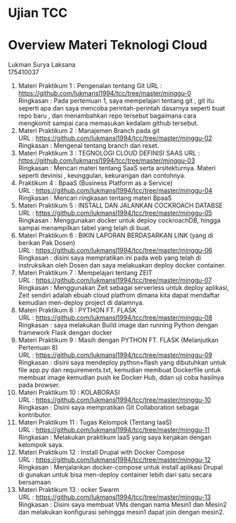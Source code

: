 # Ujian TCC  
# Overview Materi Teknologi Cloud
Lukman Surya Laksana  
175410037 

1. Materi Praktikum 1 : Pengenalan tentang Git 
URL : https://github.com/lukmansl1994/tcc/tree/master/minggu-0  
Ringkasan : Pada pertemuan 1, saya mempelajari tentang git , git itu seperti apa dan saya mencoba perintah-perintah dasarnya seperti buat repo baru , dan menambahkan repo tersebut bagaimana cara mengkomit sampai cara memasukan kedalam github tersebut.  
2. Materi Praktikum 2 : Manajemen Branch pada git   
URL : https://github.com/lukmansl1994/tcc/tree/master/minggu-02  
Ringkasan : Mengenal tentang branch dan reset.  
3. Materi Praktikum 3 : TEGNOLOGI CLOUD DEFINISI SAAS
URL : https://github.com/lukmansl1994/tcc/tree/master/minggu-03  
Ringkasan : Mencari materi tentang SaaS serta arsitekturnya.
Materi seperti devinisi , keunggulan, kekurangan dan contohnya.  
4. Praktikum 4 : BpaaS (Business Platform as a Service)  
URL : https://github.com/lukmansl1994/tcc/tree/master/minggu-04   
Ringkasan : Mencari ringkasan tentang materi BpaaS
5. Materi Praktikum 5 : INSTALL DAN JALANKAN COCKROACH DATABSE
URL : https://github.com/lukmansl1994/tcc/tree/master/minggu-05  
Ringkasan : Menggunakan docker untuk deploy cockroachDB, hingga sampai menampilkan tabel yang telah di buat.  
6. Materi Praktikum 6 : BIKIN LAPORAN BERDASARKAN LINK (yang di berikan Pak Dosen)  
URL : https://github.com/lukmansl1994/tcc/tree/master/minggu-06  
Ringkasan : disini saya mempratikan ini pada web yang telah di instruksikan oleh Dosen dan saya melakuakan  deploy docker container.  
7. Materi Praktikum 7 : Mempelajari tentang ZEIT  
URL : https://github.com/lukmansl1994/tcc/tree/master/minggu-07  
Ringkasan : Menggunakan Zeit sebagai serverless untuk deploy aplikasi, Zeit sendiri adalah ebuah cloud platfrom dimana kita dapat mendaftar kemudian men-deploy project di dalamnya. 
8. Materi Praktikum 8 : PYTHON FT. FLASK  
URL : https://github.com/lukmansl1994/tcc/tree/master/minggu-08  
Ringkasan : saya melakukan Build image dan running Python dengan framework Flask dengan docker  
9. Materi Praktikum 9 : Masih dengan  PYTHON FT. FLASK  (Melanjutkan Pertemuan 8)  
URL : https://github.com/lukmansl1994/tcc/tree/master/minggu-09    
Ringkasan : disini  saya mendeploy python+flash yang dibutuhkan untuk file app.py dan requirements.txt, kemudian membuat Dockerfile untuk membuat image kemudian push ke Docker Hub, ddan uji coba hasilnya pada browser.  
10. Materi Praktikum 10 : KOLABORASI  
URL : https://github.com/lukmansl1994/tcc/tree/master/minggu-10  
Ringkasan : Disini saya mempratikan Git Collaboration sebagai kontributor.  
11. Materi Praktikum 11 : Tugas Kelompok (Tentang IaaS)  
URL : https://github.com/lukmansl1994/tcc/tree/master/minggu-11  
Ringkasan : Melakukan praktikum IaaS yang saya kerjakan dengan kelompok saya.  
12. Materi Praktikum 12 : Install Drupal with Docker Compose  
URL : https://github.com/lukmansl1994/tcc/tree/master/minggu-12  
Ringkasan : Menjalankan docker-compose untuk install aplikasi Drupal di gunakan untuk bisa men-deploy container lebih dari satu secara bersamaan  
13. Materi Praktikum 13 : ocker Swarm  
URL : https://github.com/lukmansl1994/tcc/tree/master/minggu-13  
Ringkasan : Disini saya membuat VMs dengan nama Mesin1 dan Mesin2 dan melakukan konfigurasi sehingga mesin1 dapat join dengan mesin2. 

